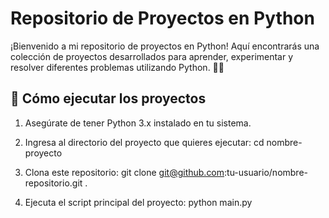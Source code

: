 # Repositorio de Proyectos en Python

¡Bienvenido a mi repositorio de proyectos en Python! Aquí encontrarás una colección de proyectos desarrollados para aprender, experimentar y resolver diferentes problemas utilizando Python. 🌟🐍

## 🚀 Cómo ejecutar los proyectos

1. Asegúrate de tener Python 3.x instalado en tu sistema.

2. Ingresa al directorio del proyecto que quieres ejecutar:
cd nombre-proyecto

3. Clona este repositorio:
git clone git@github.com:tu-usuario/nombre-repositorio.git .

4. Ejecuta el script principal del proyecto:
python main.py
